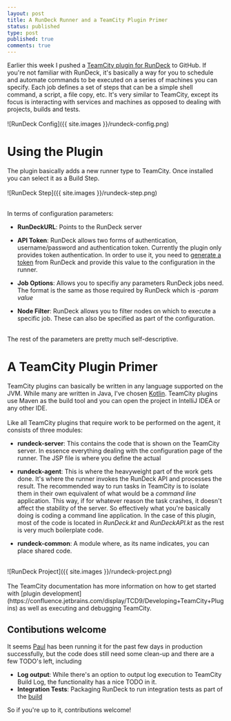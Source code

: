```yaml
---
layout: post
title: A RunDeck Runner and a TeamCity Plugin Primer
status: published
type: post
published: true
comments: true
---
```


Earlier this week I pushed a [TeamCity plugin for RunDeck](https://github.com/hhariri/teamcity-rundeck/) to GitHub. If you're not
familiar with RunDeck, it's basically a way for you to schedule and automate commands to be executed on a series of machines you can specify. Each job defines a set of
 steps that can be a simple shell command, a script, a file copy, etc. It's very similar to TeamCity, except its focus is interacting with services and machines as opposed to dealing with projects, builds and tests.
<br/>
<br/>
![RunDeck Config]({{ site.images }}/rundeck-config.png)

# Using the Plugin

The plugin basically adds a new runner type to TeamCity. Once installed you can select it as a Build Step. 
<br/>
<br/>
![RunDeck Step]({{ site.images }}/rundeck-step.png)

<br/>
In terms of configuration parameters:
<br/>


* **RunDeckURL**: Points to the RunDeck server

* **API Token**: RunDeck allows two forms of authentication, username/password and authentication token. Currently the plugin only provides token authentication. In order to use it, you need to [generate a token](http://rundeck.org/docs/api/#token-authentication)
                 from RunDeck and provide this value to the configuration in the runner. 

* **Job Options**: Allows you to specifiy any parameters RunDeck jobs need. The format is the same as those required by RunDeck which is *-param value*
    
* **Node Filter**: RunDeck allows you to filter nodes on which to execute a specific job. These can also be specified as part of the configuration.

<br/>
The rest of the parameters are pretty much self-descriptive.

# A TeamCity Plugin Primer 

TeamCity plugins can basically be written in any language supported on the JVM. While many are written in Java, I've chosen [Kotlin](http://kotlinlang.org). 
TeamCity plugins use Maven as the build tool and you can open the project in IntelliJ IDEA or any other IDE. 
<br/>
<br/>
Like all TeamCity plugins that require work to be performed on the agent, it consists of three modules:

* **rundeck-server**: This contains the code that is shown on the TeamCity server. In essence everything dealing with the configuration page of the runner. The JSP file is where you define the actual 

* **rundeck-agent**: This is where the heavyweight part of the work gets done. It's where the runner invokes the RunDeck API and processes the result. The recommended way to run tasks in TeamCity
 is to isolate them in their own equivalent of what would be a *command line* application. This way, if for whatever reason the task crashes, it doesn't affect the stability of the server. So effectively what
 you're basically doing is coding a command line application. In the case of this plugin, most of the code is located in *RunDeck.kt* and *RunDeckAPI.kt* as the rest is very much boilerplate code. 

* **rundeck-common**: A module where, as its name indicates, you can place shared code.
 
<br/> 
![RunDeck Project]({{ site.images }}/rundeck-project.png)
<br/> 
<br/> 
The TeamCity documentation has more information on how to get started with [plugin development](https://confluence.jetbrains.com/display/TCD9/Developing+TeamCity+Plugins) as well as executing and debugging TeamCity. 

## Contibutions welcome

It seems [Paul](https://twitter.com/stack72) has been running it for the past few days in production successfully, but the code does still need some clean-up and there are a few TODO's left, including

* **Log output**: While there's an option to output log execution to TeamCity Build Log, the functionality has a nice TODO in it.
* **Integration Tests**: Packaging RunDeck to run integration tests as part of the [build](https://teamcity.jetbrains.com/viewType.html?buildTypeId=TeamCityPluginsByJetBrains_TeamcityRunDeck_Build)

So if you're up to it, contributions welcome!


 
